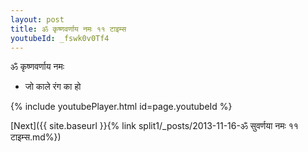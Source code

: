 ```yaml
---
layout: post
title: ॐ कृष्णवर्णाय नमः ११ टाइम्स
youtubeId: _fswk0v0Tf4
---
```

 
 
 ॐ कृष्णवर्णाय नमः  
 
 -  जो काले रंग का हो 
 
  
 
  
 
 
 
 
 
 


{% include youtubePlayer.html id=page.youtubeId %}
 
[Next]({{ site.baseurl }}{% link  split1/_posts/2013-11-16-ॐ सुवर्णया नमः ११ टाइम्स.md%})
 
